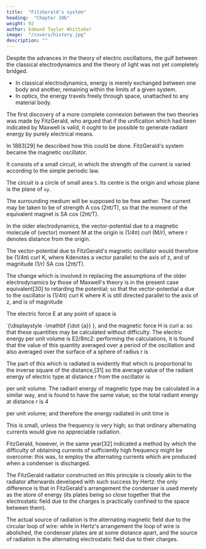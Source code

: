 ```yaml
---
title:  "FitzGerald's system"
heading:  "Chapter 10b"
weight: 92
author: Edmund Taylor Whittaker
image:  "/covers/history.jpg"
description: ""
---
```



Despite the advances in the theory of electric oscillations, the gulf between the classical electrodynamics and the theory of light was not yet completely bridged. 
- In classical electrodynamics, energy is merely exchanged between one body and another, remaining within the limits of a given system.
- In optics, the energy travels freely through space, unattached to any material body. 

The first discovery of a more complete connexion between the two theories was made by FitzGerald, who argued that if the unification which had been indicated by Maxwell is valid, it ought to be possible to generate radiant energy by purely electrical means.

In 1883[29] he described how this could be done. FitzGerald's system became the magnetic oscillator.

It consists of a small circuit, in which the strength of the current is varied according to the simple periodic law. 

The circuit is a circle of small area `S`. Its centre is the origin and whose plane is the plane of `xy`. 

The surrounding medium will be supposed to be free aether. The current may be taken to be of strength A cos (2πt/T), so that the moment of the equivalent magnet is SA cos (2πt/T). 

In the older electrodynamics, the vector-potential due to a magnetic molecule of (vector) moment M at the origin is (1/4π) curl (M/r), where r denotes distance from the origin. 

The vector-potential due to FitzGerald's magnetic oscillator would therefore be (1/4π) curl K, where Kdenotes a vector parallel to the axis of z, and of magnitude (1/r) SA cos (2πt/T). 

The change which is involved in replacing the assumptions of the older electrodynamics by those of Maxwell's theory is in the present case equivalent[30] to retarding the potential; so that the vector-potential a due to the oscillator is (1/4π) curl K where K is still directed parallel to the axis of z, and is of magnitude

The electric force E at any point of space is 

˙{\displaystyle -\mathbf {\dot {a}} }, and the magnetic force H is curl a: so that these quantities may be calculated without difficulty. The electric energy per unit volume is E2/8πc2: performing the calculations, it is found that the value of this quantity averaged over a period of the oscillation and also averaged over the surface of a sphere of radius r is

The part of this which is radiated is evidently that which is proportional to the inverse square of the distance,[31] so the average value of the radiant energy of electric type at distance r from the oscillator is 

per unit volume. The radiant energy of magnetic type may be calculated in a similar way, and is found to have the same value; so the total radiant energy at distance r is 
4

per unit volume; and therefore the energy radiated in unit time is 

This is small, unless the frequency is very high; so that ordinary alternating currents would give no appreciable radiation. 

FitzGerald, however, in the same year[32] indicated a method by which the difficulty of obtaining currents of sufficiently high frequency might be overcome: this was, to employ the alternating currents which are produced when a condenser is discharged.

The FitzGerald radiator constructed on this principle is closely akin to the radiator afterwards developed with such success by Hertz: the only difference is that in FitzGerald's arrangement the condenser is used merely as the store of energy (its plates being so close together that the electrostatic field due to the charges is practically confined to the space between them). 

The actual source of radiation is the alternating magnetic field due to the circular loop of wire: while in Hertz's arrangement the loop of wire is abolished, the condenser plates are at some distance apart, and the source of radiation is the alternating electrostatic field due to their charges.

